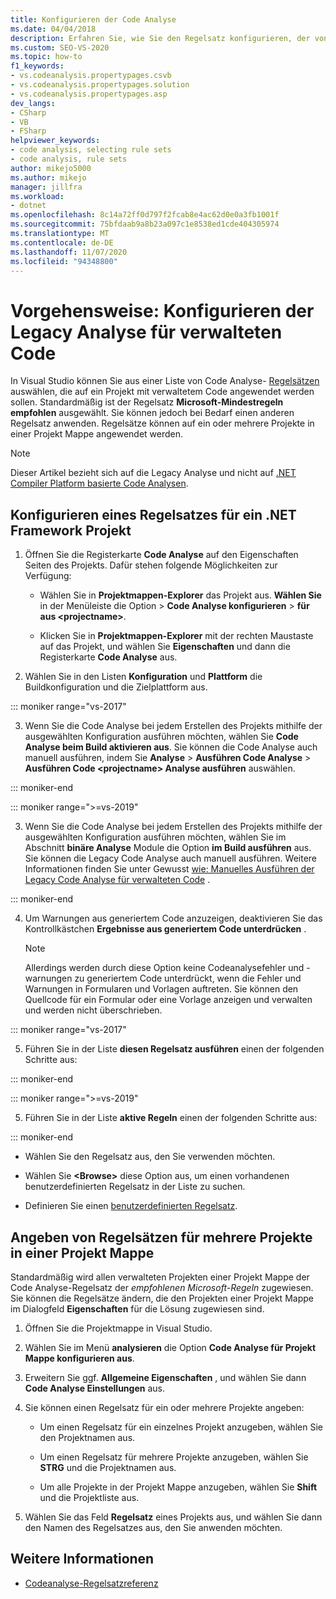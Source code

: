 ```yaml
---
title: Konfigurieren der Code Analyse
ms.date: 04/04/2018
description: Erfahren Sie, wie Sie den Regelsatz konfigurieren, der von der Legacy Code Analyse von Visual Studio verwendet wird. Weitere Informationen finden Sie unter Anwenden eines Regelsatzes auf ein oder mehrere Projekte in einer Projekt Mappe.
ms.custom: SEO-VS-2020
ms.topic: how-to
f1_keywords:
- vs.codeanalysis.propertypages.csvb
- vs.codeanalysis.propertypages.solution
- vs.codeanalysis.propertypages.asp
dev_langs:
- CSharp
- VB
- FSharp
helpviewer_keywords:
- code analysis, selecting rule sets
- code analysis, rule sets
author: mikejo5000
ms.author: mikejo
manager: jillfra
ms.workload:
- dotnet
ms.openlocfilehash: 8c14a72ff0d797f2fcab8e4ac62d0e0a3fb1001f
ms.sourcegitcommit: 75bfdaab9a8b23a097c1e8538ed1cde404305974
ms.translationtype: MT
ms.contentlocale: de-DE
ms.lasthandoff: 11/07/2020
ms.locfileid: "94348800"
---
```

# <a name="how-to-configure-legacy-analysis-for-managed-code"></a>Vorgehensweise: Konfigurieren der Legacy Analyse für verwalteten Code

In Visual Studio können Sie aus einer Liste von Code Analyse- [Regelsätzen](../code-quality/rule-set-reference.md) auswählen, die auf ein Projekt mit verwaltetem Code angewendet werden sollen. Standardmäßig ist der Regelsatz **Microsoft-Mindestregeln empfohlen** ausgewählt. Sie können jedoch bei Bedarf einen anderen Regelsatz anwenden. Regelsätze können auf ein oder mehrere Projekte in einer Projekt Mappe angewendet werden.

> [!NOTE]
> Dieser Artikel bezieht sich auf die Legacy Analyse und nicht auf [.NET Compiler Platform basierte Code Analysen](use-roslyn-analyzers.md).

## <a name="configure-a-rule-set-for-a-net-framework-project"></a>Konfigurieren eines Regelsatzes für ein .NET Framework Projekt

1. Öffnen Sie die Registerkarte **Code Analyse** auf den Eigenschaften Seiten des Projekts. Dafür stehen folgende Möglichkeiten zur Verfügung:

   - Wählen Sie in **Projektmappen-Explorer** das Projekt aus. **Wählen Sie** in der Menüleiste die Option  >  **Code Analyse konfigurieren**  >  **für aus \<projectname>**.

   - Klicken Sie in **Projektmappen-Explorer** mit der rechten Maustaste auf das Projekt, und wählen Sie **Eigenschaften** und dann die Registerkarte **Code Analyse** aus.

2. Wählen Sie in den Listen **Konfiguration** und **Plattform** die Buildkonfiguration und die Zielplattform aus.

::: moniker range="vs-2017"

3. Wenn Sie die Code Analyse bei jedem Erstellen des Projekts mithilfe der ausgewählten Konfiguration ausführen möchten, wählen Sie **Code Analyse beim Build aktivieren aus**. Sie können die Code Analyse auch manuell ausführen, indem Sie **Analyse**  >  **Ausführen Code Analyse**  >  **Ausführen Code \<projectname> Analyse ausführen** auswählen.

::: moniker-end

::: moniker range=">=vs-2019"

3. Wenn Sie die Code Analyse bei jedem Erstellen des Projekts mithilfe der ausgewählten Konfiguration ausführen möchten, wählen Sie im Abschnitt **binäre Analyse** Module die Option **im Build ausführen** aus. Sie können die Legacy Code Analyse auch manuell ausführen. Weitere Informationen finden Sie unter Gewusst [wie: Manuelles Ausführen der Legacy Code Analyse für verwalteten Code](how-to-run-legacy-code-analysis-manually-for-managed-code.md) .

::: moniker-end

4. Um Warnungen aus generiertem Code anzuzeigen, deaktivieren Sie das Kontrollkästchen **Ergebnisse aus generiertem Code unterdrücken** .

    > [!NOTE]
    > Allerdings werden durch diese Option keine Codeanalysefehler und -warnungen zu generiertem Code unterdrückt, wenn die Fehler und Warnungen in Formularen und Vorlagen auftreten. Sie können den Quellcode für ein Formular oder eine Vorlage anzeigen und verwalten und werden nicht überschrieben.

::: moniker range="vs-2017"

5. Führen Sie in der Liste **diesen Regelsatz ausführen** einen der folgenden Schritte aus:

::: moniker-end

::: moniker range=">=vs-2019"

5. Führen Sie in der Liste **aktive Regeln** einen der folgenden Schritte aus:

::: moniker-end

   - Wählen Sie den Regelsatz aus, den Sie verwenden möchten.

   - Wählen Sie **\<Browse>** diese Option aus, um einen vorhandenen benutzerdefinierten Regelsatz in der Liste zu suchen.

   - Definieren Sie einen [benutzerdefinierten Regelsatz](../code-quality/how-to-create-a-custom-rule-set.md).

## <a name="specify-rule-sets-for-multiple-projects-in-a-solution"></a>Angeben von Regelsätzen für mehrere Projekte in einer Projekt Mappe

Standardmäßig wird allen verwalteten Projekten einer Projekt Mappe der Code Analyse-Regelsatz der *empfohlenen Microsoft-Regeln* zugewiesen. Sie können die Regelsätze ändern, die den Projekten einer Projekt Mappe im Dialogfeld **Eigenschaften** für die Lösung zugewiesen sind.

1. Öffnen Sie die Projektmappe in Visual Studio.

2. Wählen Sie im Menü **analysieren** die Option **Code Analyse für Projekt Mappe konfigurieren aus**.

3. Erweitern Sie ggf. **Allgemeine Eigenschaften** , und wählen Sie dann **Code Analyse Einstellungen** aus.

4. Sie können einen Regelsatz für ein oder mehrere Projekte angeben:

    - Um einen Regelsatz für ein einzelnes Projekt anzugeben, wählen Sie den Projektnamen aus.

    - Um einen Regelsatz für mehrere Projekte anzugeben, wählen Sie **STRG** und die Projektnamen aus.

    - Um alle Projekte in der Projekt Mappe anzugeben, wählen Sie **Shift** und die Projektliste aus.

5. Wählen Sie das Feld **Regelsatz** eines Projekts aus, und wählen Sie dann den Namen des Regelsatzes aus, den Sie anwenden möchten.

## <a name="see-also"></a>Weitere Informationen

- [Codeanalyse-Regelsatzreferenz](../code-quality/rule-set-reference.md)
